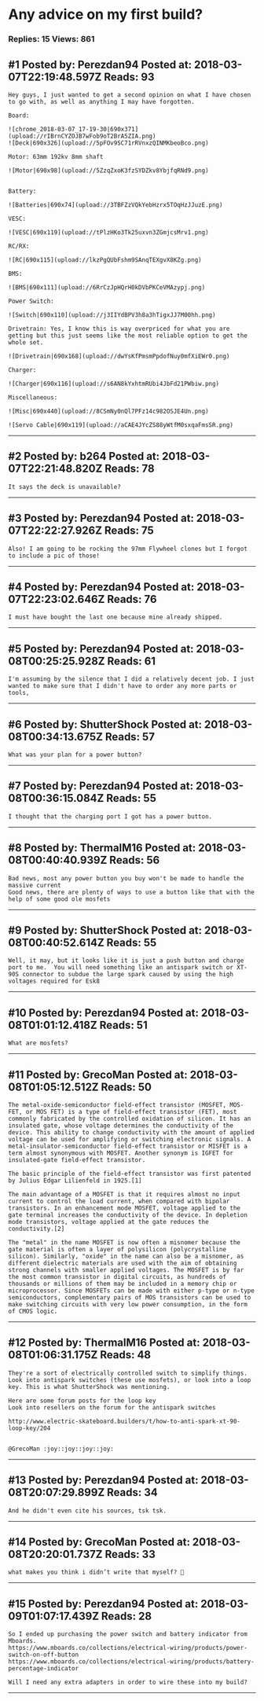 # Any advice on my first build?

### Replies: 15 Views: 861

## \#1 Posted by: Perezdan94 Posted at: 2018-03-07T22:19:48.597Z Reads: 93

```
Hey guys, I just wanted to get a second opinion on what I have chosen to go with, as well as anything I may have forgotten. 

Board: 

![chrome_2018-03-07_17-19-30|690x371](upload://rIBrnCYZOJB7wFob9oT2BrA5ZIA.png)
![Deck|690x326](upload://5pFOv9SC71rRVnxzQINMKbeoBco.png)

Motor: 63mm 192kv 8mm shaft 

![Motor|690x98](upload://5ZzqZxoK3fzSYDZkv8YbjfqRNd9.png)


Battery:

![Batteries|690x74](upload://3TBFZzVQkYebHzrx5TOqHzJJuzE.png)

VESC:

![VESC|690x119](upload://tPlzHKo3Tk25uxvn3ZGmjcsMrv1.png)

RC/RX: 

![RC|690x115](upload://lkzPgQUbFshm9SAnqTEXgvX8KZg.png)

BMS:

![BMS|690x111](upload://6RrCzJpHQrH0kDVbPKCeVMAzypj.png)

Power Switch:

![Switch|690x110](upload://j3IIYdBPV3h8a3hTigxJJ7M00hh.png)

Drivetrain: Yes, I know this is way overpriced for what you are getting but this just seems like the most reliable option to get the whole set.

![Drivetrain|690x168](upload://dwYsKfPmsmPpdofNuy0mfXiEWr0.png)

Charger:

![Charger|690x116](upload://s6AN8kYxhtmRUbi4JbFd21PWbiw.png)

Miscellaneous: 

![Misc|690x440](upload://8CSmNy0nQl7PFz14c982OSJE4Un.png)

![Servo Cable|690x119](upload://aCAE4JYcZS88yWtfM0sxqaFmsSR.png)
```

---
## \#2 Posted by: b264 Posted at: 2018-03-07T22:21:48.820Z Reads: 78

```
It says the deck is unavailable?
```

---
## \#3 Posted by: Perezdan94 Posted at: 2018-03-07T22:22:27.926Z Reads: 75

```
Also! I am going to be rocking the 97mm Flywheel clones but I forgot to include a pic of those!
```

---
## \#4 Posted by: Perezdan94 Posted at: 2018-03-07T22:23:02.646Z Reads: 76

```
I must have bought the last one because mine already shipped.
```

---
## \#5 Posted by: Perezdan94 Posted at: 2018-03-08T00:25:25.928Z Reads: 61

```
I'm assuming by the silence that I did a relatively decent job. I just wanted to make sure that I didn't have to order any more parts or tools,
```

---
## \#6 Posted by: ShutterShock Posted at: 2018-03-08T00:34:13.675Z Reads: 57

```
What was your plan for a power button?
```

---
## \#7 Posted by: Perezdan94 Posted at: 2018-03-08T00:36:15.084Z Reads: 55

```
I thought that the charging port I got has a power button.
```

---
## \#8 Posted by: ThermalM16 Posted at: 2018-03-08T00:40:40.939Z Reads: 56

```
Bad news, most any power button you buy won't be made to handle the massive current
Good news, there are plenty of ways to use a button like that with the help of some good ole mosfets
```

---
## \#9 Posted by: ShutterShock Posted at: 2018-03-08T00:40:52.614Z Reads: 55

```
Well, it may, but it looks like it is just a push button and charge port to me.  You will need something like an antispark switch or XT-90S connector to subdue the large spark caused by using the high voltages required for Esk8
```

---
## \#10 Posted by: Perezdan94 Posted at: 2018-03-08T01:01:12.418Z Reads: 51

```
What are mosfets?
```

---
## \#11 Posted by: GrecoMan Posted at: 2018-03-08T01:05:12.512Z Reads: 50

```
The metal-oxide-semiconductor field-effect transistor (MOSFET, MOS-FET, or MOS FET) is a type of field-effect transistor (FET), most commonly fabricated by the controlled oxidation of silicon. It has an insulated gate, whose voltage determines the conductivity of the device. This ability to change conductivity with the amount of applied voltage can be used for amplifying or switching electronic signals. A metal-insulator-semiconductor field-effect transistor or MISFET is a term almost synonymous with MOSFET. Another synonym is IGFET for insulated-gate field-effect transistor.

The basic principle of the field-effect transistor was first patented by Julius Edgar Lilienfeld in 1925.[1]

The main advantage of a MOSFET is that it requires almost no input current to control the load current, when compared with bipolar transistors. In an enhancement mode MOSFET, voltage applied to the gate terminal increases the conductivity of the device. In depletion mode transistors, voltage applied at the gate reduces the conductivity.[2]

The "metal" in the name MOSFET is now often a misnomer because the gate material is often a layer of polysilicon (polycrystalline silicon). Similarly, "oxide" in the name can also be a misnomer, as different dielectric materials are used with the aim of obtaining strong channels with smaller applied voltages. The MOSFET is by far the most common transistor in digital circuits, as hundreds of thousands or millions of them may be included in a memory chip or microprocessor. Since MOSFETs can be made with either p-type or n-type semiconductors, complementary pairs of MOS transistors can be used to make switching circuits with very low power consumption, in the form of CMOS logic.
```

---
## \#12 Posted by: ThermalM16 Posted at: 2018-03-08T01:06:31.175Z Reads: 48

```
They're a sort of electrically controlled switch to simplify things. Look into antispark switches (these use mosfets), or look into a loop key. This is what ShutterShock was mentioning.

Here are some forum posts for the loop key
Look into resellers on the forum for the antispark switches

http://www.electric-skateboard.builders/t/how-to-anti-spark-xt-90-loop-key/204


@GrecoMan :joy::joy::joy::joy:
```

---
## \#13 Posted by: Perezdan94 Posted at: 2018-03-08T20:07:29.899Z Reads: 34

```
And he didn't even cite his sources, tsk tsk.
```

---
## \#14 Posted by: GrecoMan Posted at: 2018-03-08T20:20:01.737Z Reads: 33

```
what makes you think i didn’t write that myself? 🤣
```

---
## \#15 Posted by: Perezdan94 Posted at: 2018-03-09T01:07:17.439Z Reads: 28

```
So I ended up purchasing the power switch and battery indicator from Mboards. 
https://www.mboards.co/collections/electrical-wiring/products/power-switch-on-off-button
https://www.mboards.co/collections/electrical-wiring/products/battery-percentage-indicator

Will I need any extra adapters in order to wire these into my build?
```

---
